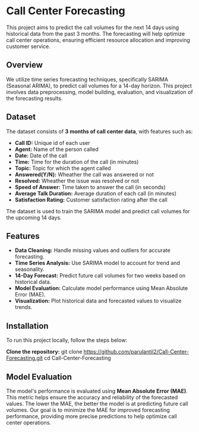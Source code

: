 # Call Center Forecasting

This project aims to predict the call volumes for the next 14 days using historical data from the past 3 months. The forecasting will help optimize call center operations, ensuring efficient resource allocation and improving customer service.

## Overview

We utilize time series forecasting techniques, specifically SARIMA (Seasonal ARIMA), to predict call volumes for a 14-day horizon. This project involves data preprocessing, model building, evaluation, and visualization of the forecasting results.

## Dataset

The dataset consists of **3 months of call center data**, with features such as:
- **Call ID:** Unique id of each user
- **Agent:** Name of the person called
- **Date:** Date of the call
- **Time:** Time for the duration of the call (in minutes)
- **Topic:** Topic for which the agent called
- **Answered(Y/N):** Wheather the call was answered or not 
- **Resolved:** Wheather the issue was resolved or not 
- **Speed of Answer:** Time taken to answer the call (in seconds)
- **Average Talk Duration:** Average duration of each call (in minutes)
- **Satisfaction Rating:** Customer satisfaction rating after the call


The dataset is used to train the SARIMA model and predict call volumes for the upcoming 14 days.

## Features

- **Data Cleaning:** Handle missing values and outliers for accurate forecasting.
- **Time Series Analysis:** Use SARIMA model to account for trend and seasonality.
- **14-Day Forecast:** Predict future call volumes for two weeks based on historical data.
- **Model Evaluation:** Calculate model performance using Mean Absolute Error (MAE).
- **Visualization:** Plot historical data and forecasted values to visualize trends.


## Installation

To run this project locally, follow the steps below:

 **Clone the repository:**
   git clone https://github.com/parulantil2/Call-Center-Forecasting.git
   cd Call-Center-Forecasting
   

## Model Evaluation

The model's performance is evaluated using **Mean Absolute Error (MAE)**.
This metric helps ensure the accuracy and reliability of the forecasted values.
The lower the MAE, the better the model is at predicting future call volumes.
Our goal is to minimize the MAE for improved forecasting performance, providing more precise predictions to help optimize call center operations.

